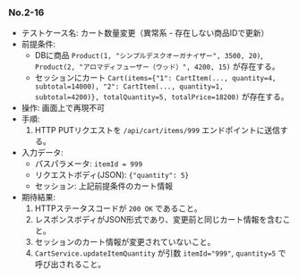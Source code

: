 ### No.2-16
- テストケース名: カート数量変更（異常系 - 存在しない商品IDで更新）
- 前提条件:
  - DBに商品 `Product(1, "シンプルデスクオーガナイザー", 3500, 20)`, `Product(2, "アロマディフューザー（ウッド）", 4200, 15)` が存在する。
  - セッションにカート `Cart(items={"1": CartItem(..., quantity=4, subtotal=14000), "2": CartItem(..., quantity=1, subtotal=4200)}, totalQuantity=5, totalPrice=18200)` が存在する。
- 操作: 画面上で再現不可
- 手順:
  1. HTTP PUTリクエストを `/api/cart/items/999` エンドポイントに送信する。
- 入力データ:
  - パスパラメータ: `itemId = 999`
  - リクエストボディ(JSON): `{"quantity": 5}`
  - セッション: 上記前提条件のカート情報
- 期待結果:
  1. HTTPステータスコードが `200 OK` であること。
  2. レスポンスボディがJSON形式であり、変更前と同じカート情報を含むこと。
  3. セッションのカート情報が変更されていないこと。
  4. `CartService.updateItemQuantity` が引数 `itemId="999"`, `quantity=5` で呼び出されること。
